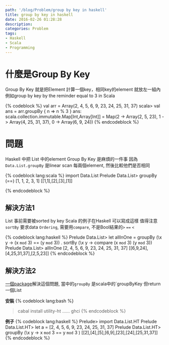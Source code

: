 ```yaml
---
path: '/blog/Problem/group by key in haskell'
title: group by key in haskell
date: 2016-02-26 01:28:28
description: 
categories: Problem
tags:
- Haskell
- Scala
- Programming
---
```


# 什麼是Group By Key
Group By Key 就是把Element 計算一個key，相同key的element 就放左一組內
例如group by key by the reminder equal to 3 in Scala

{% codeblock %}
val arr = Array(2, 4, 5, 6, 9, 23, 24, 25, 31, 37)
scala> val ans = arr.groupBy { n => n % 3 }
ans: scala.collection.immutable.Map[Int,Array[Int]] = Map(2 -> Array(2, 5, 23), 1 -> Array(4, 25, 31, 37), 0 -> Array(6, 9, 24))
{% endcodeblock %}

# 問題
Haskell 中把 List 中的element Group By Key 是麻煩的一件事
因為`Data.List.groupBy` 是linear scan 每兩個element, 然後比較他們是否相同

{% codeblock lang:scala %}
import Data.List
Prelude Data.List> groupBy (==) [1, 1, 2, 3, 1] 
[[1,1],[2],[3],[1]]

{% endcodeblock %}

## 解決方法1
List 事前需要被sorted by key 
Scala 的例子在Haskell 可以寫成這樣
值得注意`sortBy` 要求data `Ordering`, 需要用`compare`, 不是Bool結果的`>` `==` `<` 

{% codeblock lang:haskell %}
Prelude Data.List> let allInOne = groupBy (\x y -> (x `mod` 3) == (y `mod` 3)) . sortBy (\x y -> compare (x `mod` 3) (y `mod` 3))
Prelude Data.List> allInOne [2, 4, 5, 6, 9, 23, 24, 25, 31, 37]
[[6,9,24],[4,25,31,37],[2,5,23]]
{% endcodeblock %}

## 解決方法2
[一個package](https://hackage.haskell.org/package/utility-ht-0.0.11/docs/Data-List-Key.html)解決這個問題, 當中的`groupBy` 是scala中的`groupByKey 但return 一個List

**安裝**
{% codeblock lang:bash %}
> cabal install utility-ht
> ......
> ghci
{% endcodeblock %}

**例子**
{% codeblock lang:haskell %}
Prelude> import Data.List.HT
Prelude Data.List.HT> let a = [2, 4, 5, 6, 9, 23, 24, 25, 31, 37]
Prelude Data.List.HT> groupBy (\x y -> x `mod` 3 == y `mod` 3 )
[[2],[4],[5],[6,9],[23],[24],[25,31,37]]
{% endcodeblock %}



